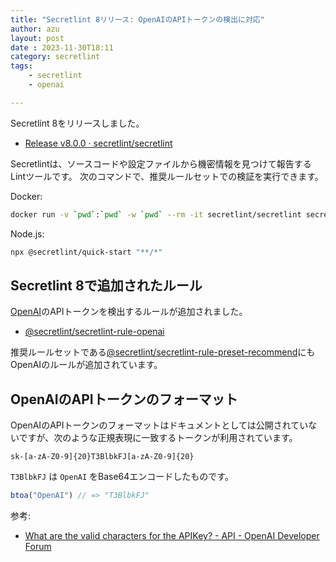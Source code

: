 ```yaml
---
title: "Secretlint 8リリース: OpenAIのAPIトークンの検出に対応"
author: azu
layout: post
date : 2023-11-30T18:11
category: secretlint
tags:
    - secretlint
    - openai

---
```


Secretlint 8をリリースしました。

- [Release v8.0.0 · secretlint/secretlint](https://github.com/secretlint/secretlint/releases/tag/v8.0.0)

Secretlintは、ソースコードや設定ファイルから機密情報を見つけて報告するLintツールです。
次のコマンドで、推奨ルールセットでの検証を実行できます。

Docker:

```bash
docker run -v `pwd`:`pwd` -w `pwd` --rm -it secretlint/secretlint secretlint "**/*"
```

Node.js:

```bash
npx @secretlint/quick-start "**/*"
```

## Secretlint 8で追加されたルール

[OpenAI](https://openai.com/)のAPIトークンを検出するルールが追加されました。

- [@secretlint/secretlint-rule-openai](https://github.com/secretlint/secretlint/tree/master/packages/%40secretlint/secretlint-rule-openai)

推奨ルールセットである[@secretlint/secretlint-rule-preset-recommend](https://github.com/secretlint/secretlint/tree/master/packages/%40secretlint/secretlint-rule-preset-recommend)にもOpenAIのルールが追加されています。

## OpenAIのAPIトークンのフォーマット

OpenAIのAPIトークンのフォーマットはドキュメントとしては公開されていないですが、次のような正規表現に一致するトークンが利用されています。

```
sk-[a-zA-Z0-9]{20}T3BlbkFJ[a-zA-Z0-9]{20}
```

`T3BlbkFJ` は `OpenAI` をBase64エンコードしたものです。

```js
btoa("OpenAI") // => "T3BlbkFJ"
```

参考:

- [What are the valid characters for the APIKey? - API - OpenAI Developer Forum](https://community.openai.com/t/what-are-the-valid-characters-for-the-apikey/288643)